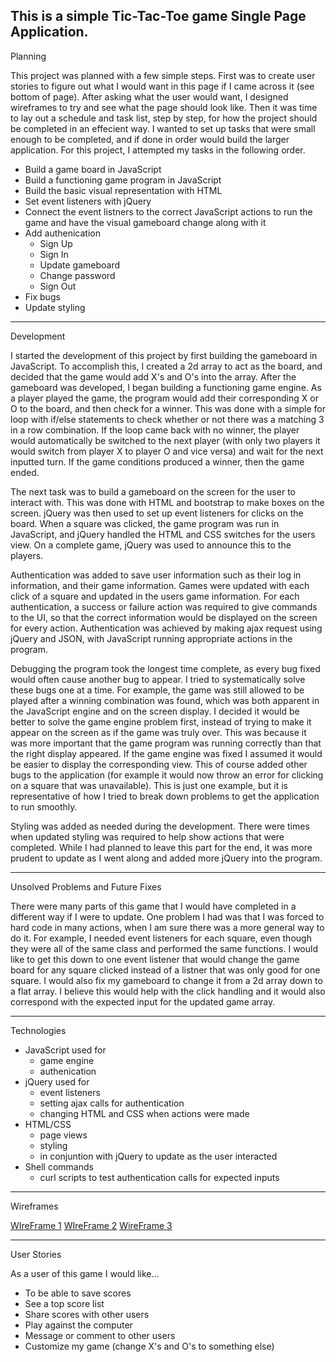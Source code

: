 This is a simple Tic-Tac-Toe game Single Page Application.
---
Planning

This project was planned with a few simple steps.  First was to create user stories to figure out what I would want in this page if I came across it (see bottom of page).  After asking what the user would want, I designed wireframes to try and see what the page should look like.  Then it was time to lay out a schedule and task list, step by step, for how the project should be completed in an effecient way. I wanted to set up tasks that were small enough to be completed, and if done in order would build the larger application.  For this project, I attempted my tasks in the following order.

  - Build a game board in JavaScript
  - Build a functioning game program in JavaScript
  - Build the basic visual representation with HTML
  - Set event listeners with jQuery
  - Connect the event listners to the correct JavaScript actions to run the game and have the visual gameboard change along with it
  - Add authenication
    - Sign Up
    - Sign In
    - Update gameboard
    - Change password
    - Sign Out
  - Fix bugs
  - Update styling

---
Development

I started the development of this project by first building the gameboard in JavaScript.  To accomplish this, I created a 2d array to act as the board, and decided that the game would add X's and O's into the array.  After the gameboard was developed, I began building a functioning game engine.  As a player played the game, the program would add their corresponding X or O to the board, and then check for a winner.  This was done with a simple for loop with if/else statements to check whether or not there was a matching 3 in a row combination.  If the loop came back with no winner, the player would automatically be switched to the next player (with only two players it would switch from player X to player O and vice versa) and wait for the next inputted turn.  If the game conditions produced a winner, then the game ended.

The next task was to build a gameboard on the screen for the user to interact with.  This was done with HTML and bootstrap to make boxes on the screen.  jQuery was then used to set up event listeners for clicks on the board.  When a square was clicked, the game program was run in JavaScript, and jQuery handled the HTML and CSS switches for the users view.  On a complete game, jQuery was used to announce this to the players.

Authentication was added to save user information such as their log in information, and their game information.  Games were updated with each click of a square and updated in the users game information.  For each authentication, a success or failure action was required to give commands to the UI, so that the correct information would be displayed on the screen for every action.  Authentication was achieved by making ajax request using jQuery and JSON, with JavaScript running appropriate actions in the program.

Debugging the program took the longest time complete, as every bug fixed would often cause another bug to appear.  I tried to systematically solve these bugs one at a time.  For example, the game was still allowed to be played after a winning combination was found, which was both apparent in the JavaScript engine and on the screen display.  I decided it would be better to solve the game engine problem first, instead of trying to make it appear on the screen as if the game was truly over.  This was because it was more important that the game program was running correctly than that the right display appeared.  If the game engine was fixed I assumed it would be easier to display the corresponding view.  This of course added other bugs to the application (for example it would now throw an error for clicking on a square that was unavailable).  This is just one example, but it is representative of how I tried to break down problems to get the application to run smoothly.

Styling was added as needed during the development.  There were times when updated styling was required to help show actions that were completed.  While I had planned to leave this part for the end, it was more prudent to update as I went along and added more jQuery into the program.

---
Unsolved Problems and Future Fixes

There were many parts of this game that I would have completed in a different way if I were to update.  One problem I had was that I was forced to hard code in many actions, when I am sure there was a more general way to do it.  For example, I needed event listeners for each square, even though they were all of the same class and performed the same functions.  I would like to get this down to one event listener that would change the game board for any square clicked instead of a listner that was only good for one square.  I would also fix my gameboard to change it from a 2d array down to a flat array.  I believe this would help with the click handling and it would also correspond with the expected input for the updated game array.

---
Technologies

- JavaScript used for
  - game engine
  - authenication
- jQuery used for
  - event listeners
  - setting ajax calls for authentication
  - changing HTML and CSS when actions were made
- HTML/CSS
  - page views
  - styling
  - in conjuntion with jQuery to update as the user interacted
- Shell commands
  - curl scripts to test authentication calls for expected inputs

---
Wireframes

[WIreFrame 1](https://i.imgur.com/3v3Iwey.jpg)
[WIreFrame 2](https://i.imgur.com/Mzjw9AO.jpg)
[WireFrame 3](https://i.imgur.com/BjWB3YH.jpg)

---
User Stories

As a user of this game I would like...
  - To be able to save scores
  - See a top score list
  - Share scores with other users
  - Play against the computer
  - Message or comment to other users
  - Customize my game (change X's and O's to something else)
